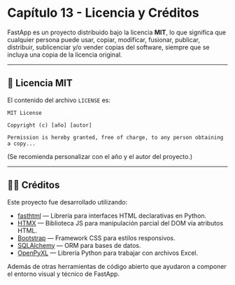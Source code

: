 # Capítulo 13 - Licencia y Créditos

FastApp es un proyecto distribuido bajo la licencia **MIT**, lo que significa que cualquier persona puede usar, copiar, modificar, fusionar, publicar, distribuir, sublicenciar y/o vender copias del software, siempre que se incluya una copia de la licencia original.

---

## 📄 Licencia MIT

El contenido del archivo `LICENSE` es:

```
MIT License

Copyright (c) [año] [autor]

Permission is hereby granted, free of charge, to any person obtaining a copy...
```

(Se recomienda personalizar con el año y el autor del proyecto.)

---

## 👨‍💻 Créditos

Este proyecto fue desarrollado utilizando:

- [fasthtml](https://github.com/AnswerDotAI/fasthtml) — Librería para interfaces HTML declarativas en Python.
- [HTMX](https://htmx.org/) — Biblioteca JS para manipulación parcial del DOM vía atributos HTML.
- [Bootstrap](https://getbootstrap.com/) — Framework CSS para estilos responsivos.
- [SQLAlchemy](https://www.sqlalchemy.org/) — ORM para bases de datos.
- [OpenPyXL](https://openpyxl.readthedocs.io/) — Librería Python para trabajar con archivos Excel.

Además de otras herramientas de código abierto que ayudaron a componer el entorno visual y técnico de FastApp.

